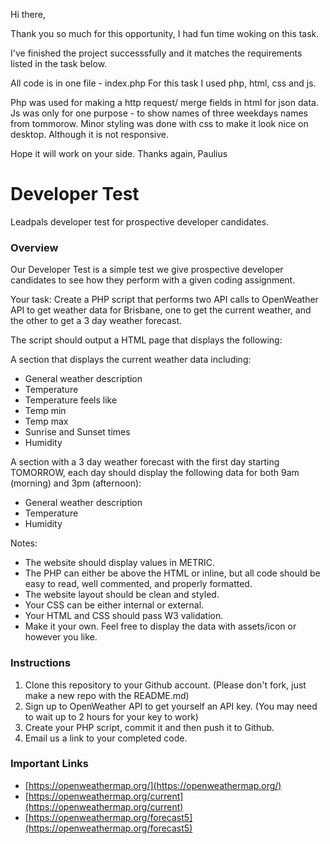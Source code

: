
Hi there,

Thank you so much for this opportunity, I had fun time woking on this task.

I've finished the project successsfully and it matches the requirements listed in the task below.

All code is in one file - index.php
For this task I used php, html, css and js.

Php was used for making a http request/ merge fields in html for json data.
Js was only for one purpose - to show names of three weekdays names from tommorow.
Minor styling was done with css to make it look nice on desktop. Although it is not responsive.

Hope it will work on your side.
Thanks again,
Paulius




# Developer Test
Leadpals developer test for prospective developer candidates.

### Overview

Our Developer Test is a simple test we give prospective developer candidates to see how they perform with a given coding assignment.

Your task: Create a PHP script that performs two API calls to OpenWeather API to get weather data for Brisbane, one to get the current weather, and the other to get a 3 day weather forecast.

The script should output a HTML page that displays the following: 

A section that displays the current weather data including:
* General weather description 
* Temperature
* Temperature feels like
* Temp min
* Temp max
* Sunrise and Sunset times
* Humidity

A section with a 3 day weather forecast with the first day starting TOMORROW, each day should display the following data for both 9am (morning) and 3pm (afternoon):
* General weather description 
* Temperature
* Humidity

Notes:
* The website should display values in METRIC.
* The PHP can either be above the HTML or inline, but all code should be easy to read, well commented, and properly formatted.
* The website layout should be clean and styled.
* Your CSS can be either internal or external.
* Your HTML and CSS should pass W3 validation.
* Make it your own. Feel free to display the data with assets/icon or however you like.

### Instructions

1. Clone this repository to your Github account. (Please don't fork, just make a new repo with the README.md)
2. Sign up to OpenWeather API to get yourself an API key. (You may need to wait up to 2 hours for your key to work)
3. Create your PHP script, commit it and then push it to Github.
4. Email us a link to your completed code.

### Important Links

* [https://openweathermap.org/](https://openweathermap.org/)
* [https://openweathermap.org/current](https://openweathermap.org/current)
* [https://openweathermap.org/forecast5](https://openweathermap.org/forecast5)
